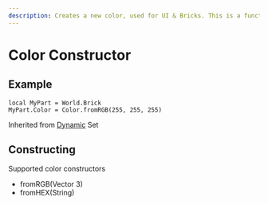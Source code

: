 ```yaml
---
description: Creates a new color, used for UI & Bricks. This is a function.
---
```


# Color Constructor

## Example

```
local MyPart = World.Brick
MyPart.Color = Color.fromRGB(255, 255, 255)
```

Inherited from [Dynamic](https://docs.brickverse.co/bricklua-lua-references-manual/dymanic) Set

## Constructing

Supported color constructors

* fromRGB(Vector 3)
* fromHEX(String)
